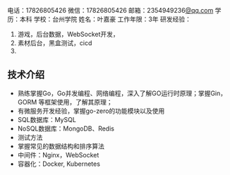 电话：17826805426
微信：17826805426
邮箱：2354949236[@qq.com](/qq.com)
学历：本科
学校：台州学院
姓名：叶嘉豪
工作年限：3年
研发经验：
1. 游戏，后台数据，WebSocket开发，
2. 素材后台，黑盒测试，cicd
3. 


## 技术介绍

- 熟练掌握Go，Go并发编程、网络编程，深入了解GO运行时原理；掌握Gin，GORM 等框架使用，了解其原理；
- 有微服务开发经验，掌握go-zero的功能模块以及使用
- SQL数据库：MySQL
- NoSQL数据库：MongoDB、Redis
- 测试方法
- 掌握常见的数据结构和排序算法
- 中间件：Nginx，WebSocket
- 容器化：Docker, Kubernetes